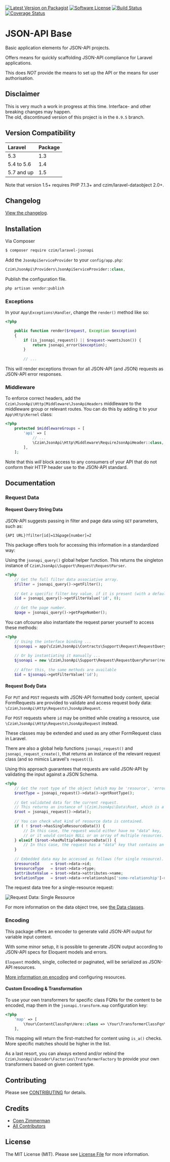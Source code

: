 [![Latest Version on Packagist][ico-version]][link-packagist]
[![Software License][ico-license]](LICENSE.md)
[![Build Status](https://travis-ci.org/czim/laravel-jsonapi.svg?branch=master)](https://travis-ci.org/czim/laravel-jsonapi)
[![Coverage Status](https://coveralls.io/repos/github/czim/laravel-jsonapi/badge.svg?branch=master)](https://coveralls.io/github/czim/laravel-jsonapi?branch=master)

# JSON-API Base

Basic application elements for JSON-API projects.

Offers means for quickly scaffolding JSON-API compliance for Laravel applications.

This does *NOT* provide the means to set up the API or the means for user authorisation.

## Disclaimer

This is very much a work in progress at this time. Interface- and other breaking changes may happen.  
The old, discontinued version of this project is in the `0.9.5` branch.


## Version Compatibility

 Laravel      | Package 
:-------------|:--------
 5.3          | 1.3
 5.4 to 5.6   | 1.4
 5.7 and up   | 1.5
 
 Note that version 1.5+ requires PHP 7.1.3+ and czim/laravel-dataobject 2.0+.


## Changelog

[View the changelog](CHANGELOG.md).


## Installation

Via Composer

``` bash
$ composer require czim/laravel-jsonapi
```

Add the `JsonApiServiceProvider` to your `config/app.php`:

``` php
Czim\JsonApi\Providers\JsonApiServiceProvider::class,
```

Publish the configuration file.

``` bash
php artisan vendor:publish
```


### Exceptions

In your `App\Exceptions\Handler`, change the `render()` method like so:

```php
<?php

    public function render($request, Exception $exception)
    {
        if (is_jsonapi_request() || $request->wantsJson()) {
            return jsonapi_error($exception);
        }
        
        // ...
```

This will render exceptions thrown for all JSON-API (and JSON) requests as JSON-API error responses.


### Middleware

To enforce correct headers, add the `Czim\JsonApi\Http|Middleware\JsonApiHeaders` middleware
to the middleware group or relevant routes. You can do this by adding it to your `App\Http\Kernel` class:
 
```php
<?php
    protected $middlewareGroups = [
        'api' => [
            // ... 
            \Czim\JsonApi\Http\Middleware\RequireJsonApiHeader::class,
        ],
    ];
```

Note that this *will* block access to any consumers of your API that do not conform their HTTP header use
to the JSON-API standard.
 


## Documentation

### Request Data

#### Request Query String Data

JSON-API suggests passing in filter and page data using `GET` parameters, such as:

```
{API URL}?filter[id]=13&page[number]=2
```

This package offers tools for accessing this information in a standardized way:

Using the `jsonapi_query()` global helper function. 
This returns the singleton instance of `Czim\JsonApi\Support\Request\RequestParser`.

```php
<?php
    // Get the full filter data associative array.
    $filter = jsonapi_query()->getFilter();
    
    // Get a specific filter key value, if it is present (with a default fallback).
    $id = jsonapi_query()->getFilterValue('id', 0);
    
    // Get the page number.
    $page = jsonapi_query()->getPageNumber();
```

You can ofcourse also instantiate the request parser yourself to access these methods:

```php
<?php
    // Using the interface binding ...
    $jsonapi = app(\Czim\JsonApi\Contracts\Support\Request\RequestQueryParserInterface::class);
    
    // Or by instantiating it manually ...
    $jsonapi = new \Czim\JsonApi\Support\Request\RequestQueryParser(request());
    
    // After this, the same methods are available
    $id = $jsonapi->getFilterValue('id');
```

#### Request Body Data

For `PUT` and `POST` requests with JSON-API formatted body content, special FormRequests are provided to validate 
and access request body data: `\Czim\JsonApi\Http\Requests\JsonApiRequest`.

For `POST` requests where `id` may be omitted while creating a resource, use `\Czim\JsonApi\Http\Requests\JsonApiRequest` instead.

These classes may be extended and used as any other FormRequest class in Laravel.

There are also a global help functions `jsonapi_request()` and `jsonapi_request_create()`, 
that returns an instance of the relevant request class (and so mimics Laravel's `request()`).

Using this approach guarantees that requests are valid JSON-API by validating the input against a JSON Schema.

```php
<?php
    // Get the root type of the object (which may be 'resource', 'error' or 'meta').
    $rootType = jsonapi_request()->data()->getRootType();
    
    // Get validated data for the current request.
    // This returns an instance of \Czim\JsonApi\Data\Root, which is a data object tree.
    $root = jsonapi_request()->data();
    
    // You can check what kind of resource data is contained.
    if ( ! $root->hasSingleResourceData()) {
        // In this case, the request would either have no "data" key,
        // or it would contain NULL or an array of multiple resources.
    } elseif ($root->hasMultipleResourceData()) {
        // In this case, the request has a "data" key that contains an array of resources.
    }
    
    // Embedded data may be accessed as follows (for single resource).
    $resourceId     = $root->data->id;
    $resourceType   = $root->data->type; 
    $attributeValue = $root->data->attributes->name;
    $relationType   = $root->data->relationships['some-relationship']->data->type;
```

The request data tree for a single-resource request:
 
![Request Data: Single Resource](http://czim.github.io/laravel-jsonapi/images/jsonapi_data_tree_resource.png)

For more information on the data object tree, see [the Data classes](https://github.com/czim/laravel-jsonapi/tree/master/src/Data).


### Encoding

This package offers an encoder to generate valid JSON-API output for variable input content.

With some minor setup, it is possible to generate JSON output according to JSON-API specs for Eloquent models and errors.

`Eloquent` models, single, collected or paginated, will be serialized as JSON-API resources.
 
[More information on encoding](ENCODING.md) and configuring resources.


#### Custom Encoding & Transformation

To use your own transformers for specific class FQNs for the content to be encoded, map them in the `jsonapi.transform.map`
configuration key:

```php
<?php
    'map' => [
        \Your\ContentClassFqn\Here::class => \Your\TransformerClassFqn\Here::class,        
    ],
```

This mapping will return the first-matched for content using `is_a()` checks.
More specific matches should be higher in the list. 


As a last resort, you can always extend and/or rebind the `Czim\JsonApi\Encoder\Factories\TransformerFactory` 
to provide your own transformers based on given content type.



## Contributing

Please see [CONTRIBUTING](CONTRIBUTING.md) for details.


## Credits

- [Coen Zimmerman][link-author]
- [All Contributors][link-contributors]


## License

The MIT License (MIT). Please see [License File](LICENSE.md) for more information.

[ico-version]: https://img.shields.io/packagist/v/czim/laravel-jsonapi.svg?style=flat-square
[ico-license]: https://img.shields.io/badge/license-MIT-brightgreen.svg?style=flat-square
[ico-downloads]: https://img.shields.io/packagist/dt/czim/laravel-jsonapi.svg?style=flat-square

[link-packagist]: https://packagist.org/packages/czim/laravel-jsonapi
[link-downloads]: https://packagist.org/packages/czim/laravel-jsonapi
[link-author]: https://github.com/czim
[link-contributors]: ../../contributors
